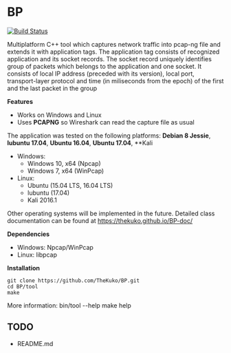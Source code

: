 BP
===
[![Build Status](https://travis-ci.org/TheKuko/BP.svg?branch=master)](https://travis-ci.org/TheKuko/BP)

Multiplatform C++ tool which captures network traffic into pcap-ng file and extends it with application tags. The application tag consists of recognized application and its socket records. The socket record uniquely identifies group of packets which belongs to the application and one socket. It consists of local IP address (preceded with its version), local port, transport-layer protocol and time (in miliseconds from the epoch) of the first and the last packet in the group

**Features**
- Works on Windows and Linux
- Uses **PCAPNG** so Wireshark can read the capture file as usual

The application was tested on the following platforms:
**Debian 8 Jessie**, **lubuntu 17.04**, **Ubuntu 16.04**, **Ubuntu 17.04**, **Kali 
- Windows:
    - Windows 10, x64 (Npcap)
    - Windows 7, x64 (WinPcap)
- Linux:
    - Ubuntu (15.04 LTS, 16.04 LTS)
    - lubuntu (17.04)
    - Kali 2016.1

Other operating systems will be implemented in the future.
Detailed class documentation can be found at https://thekuko.github.io/BP-doc/

**Dependencies**
- Windows: Npcap/WinPcap
- Linux: libpcap

**Installation**
    
    git clone https://github.com/TheKuko/BP.git
    cd BP/tool
    make

More information:
    bin/tool --help
    make help

## TODO
* README.md
